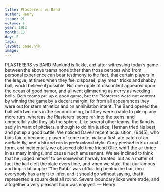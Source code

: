 ```yaml
---
title: Plasterers vs Band
author: Henry
issue: 21
volume: 5
year: 1913
month: 10
day: 2
tags:
layout: page.njk
image:
---
```

PLASTERERS vs BAND    Mankind is fickle, and after witnessing today’s game between the above teams none other than those persons who from personal experience can bear testimony to the fact, that certain players in the league, at times when they feel disposed, play mean tricks and shabby ball, would believe it possible. Not one ripple of discontent appeared upon the ocean of good humor, and all went glimmering as merry as wedding bells. Both teams put up a good game, but the Plasterers were not content by winning the game by a decent margin, for from all appearances they were out for stern athletics and on annihilation intent. The Band opened the ball with two runs in the second inning, but they were unable to pile up any more runs, whereas the Plasterers’ score ran into the teens, and unmercifully did they jab the sphere. Like several other teams, the Band is sadly in want of pitchers, although to do him justice, Herman tried his best, and put up a good battle. We noticed Dave’s recent acquisition, (6445), who bids fair to become a player of some note, make a first rate catch of an outfield fly, and a hit and run in professional style. Curly pitched in his usual form, and incidentally we observed old time friend Ollie, whiff the air thrice in as many innings, and cause much amusement. We are inclined to think that he judged himself to be somewhat harshly treated, but as a matter of fact the ball cleft the plate every time, and when we state, that our famous and impartial umpire ‘‘The Rabbi’ was officiating behind the bat, then everybody has a right to infer, and it should go without saying, that it represented a square deal all round. Several boundary licks were made, and altogether a very pleasant hour was enjoyed. — Henry: 


